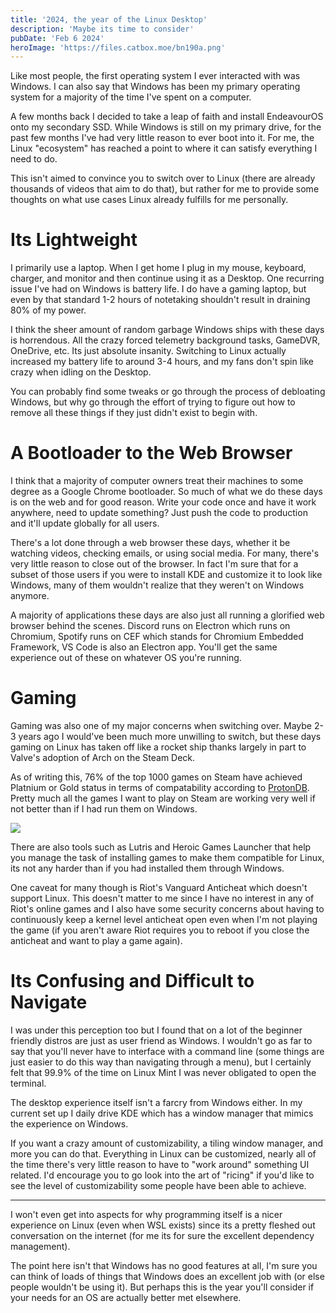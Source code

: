 ```yaml
---
title: '2024, the year of the Linux Desktop'
description: 'Maybe its time to consider'
pubDate: 'Feb 6 2024'
heroImage: 'https://files.catbox.moe/bn190a.png'
---
```

Like most people, the first operating system I ever interacted with was Windows. I can also say that Windows has been my primary operating system for a majority of the time I've spent on a computer.

A few months back I decided to take a leap of faith and install EndeavourOS onto my secondary SSD. While Windows is still on my primary drive, for the past few months I've had very little reason to ever boot into it. For me, the Linux "ecosystem" has reached a point to where it can satisfy everything I need to do.

This isn't aimed to convince you to switch over to Linux (there are already thousands of videos that aim to do that), but rather for me to provide some thoughts on what use cases Linux already fulfills for me personally.

# Its Lightweight
I primarily use a laptop. When I get home I plug in my mouse, keyboard, charger, and monitor and then continue using it as a Desktop. One recurring issue I've had on Windows is battery life. I do have a gaming laptop, but even by that standard 1-2 hours of notetaking shouldn't result in draining 80% of my power.

I think the sheer amount of random garbage Windows ships with these days is horrendous. All the crazy forced telemetry background tasks, GameDVR, OneDrive, etc. Its just absolute insanity. Switching to Linux actually increased my battery life to around 3-4 hours, and my fans don't spin like crazy when idling on the Desktop.

You can probably find some tweaks or go through the process of debloating Windows, but why go through the effort of trying to figure out how to remove all these things if they just didn't exist to begin with.

# A Bootloader to the Web Browser
I think that a majority of computer owners treat their machines to some degree as a Google Chrome bootloader. So much of what we do these days is on the web and for good reason. Write your code once and have it work anywhere, need to update something? Just push the code to production and it'll update globally for all users.

There's a lot done through a web browser these days, whether it be watching videos, checking emails, or using social media. For many, there's very little reason to close out of the browser. In fact I'm sure that for a subset of those users if you were to install KDE and customize it to look like Windows, many of them wouldn't realize that they weren't on Windows anymore.

A majority of applications these days are also just all running a glorified web browser behind the scenes. Discord runs on Electron which runs on Chromium, Spotify runs on CEF which stands for Chromium Embedded Framework, VS Code is also an Electron app. You'll get the same experience out of these on whatever OS you're running.

# Gaming
Gaming was also one of my major concerns when switching over. Maybe 2-3 years ago I would've been much more unwilling to switch, but these days gaming on Linux has taken off like a rocket ship thanks largely in part to Valve's adoption of Arch on the Steam Deck.

As of writing this, 76% of the top 1000 games on Steam have achieved Platnium or Gold status in terms of compatability according to [ProtonDB](https://www.protondb.com/). Pretty much all the games I want to play on Steam are working very well if not better than if I had run them on Windows.

<img src="https://files.catbox.moe/6zqxhz.png">

There are also tools such as Lutris and Heroic Games Launcher that help you manage the task of installing games to make them compatible for Linux, its not any harder than if you had installed them through Windows.

One caveat for many though is Riot's Vanguard Anticheat which doesn't support Linux. This doesn't matter to me since I have no interest in any of Riot's online games and I also have some security concerns about having to continuously keep a kernel level anticheat open even when I'm not playing the game (if you aren't aware Riot requires you to reboot if you close the anticheat and want to play a game again).

# Its Confusing and Difficult to Navigate
I was under this perception too but I found that on a lot of the beginner friendly distros are just as user friend as Windows. I wouldn't go as far to say that you'll never have to interface with a command line (some things are just easier to do this way than navigating through a menu), but I certainly felt that 99.9% of the time on Linux Mint I was never obligated to open the terminal.

The desktop experience itself isn't a farcry from Windows either. In my current set up I daily drive KDE which has a window manager that mimics the experience on Windows.

If you want a crazy amount of customizability, a tiling window manager, and more you can do that. Everything in Linux can be customized, nearly all of the time there's very little reason to have to "work around" something UI related. I'd encourage you to go look into the art of "ricing" if you'd like to see the level of customizability some people have been able to achieve.

---

I won't even get into aspects for why programming itself is a nicer experience on Linux (even when WSL exists) since its a pretty fleshed out conversation on the internet (for me its for sure the excellent dependency management).

The point here isn't that Windows has no good features at all, I'm sure you can think of loads of things that Windows does an excellent job with (or else people wouldn't be using it). But perhaps this is the year you'll consider if your needs for an OS are actually better met elsewhere.
